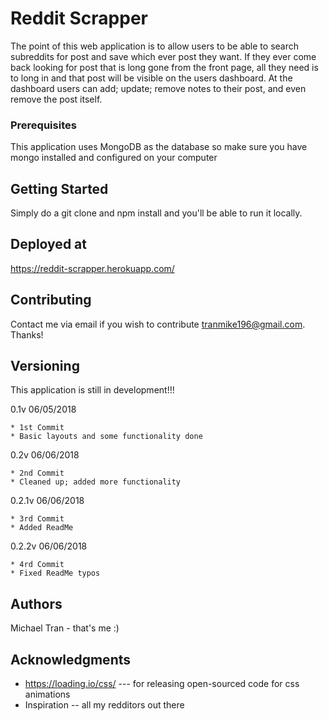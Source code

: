 # Reddit Scrapper

The point of this web application is to allow users to be able to search subreddits for post and save which ever post they want. If they ever come back looking for post that is long gone from the front page, all they need is to long in and that post will be visible on the users dashboard. At the dashboard users can add; update; remove notes to their post, and even remove the post itself. 

### Prerequisites

This application uses MongoDB as the database so make sure you have mongo installed and configured on your computer


## Getting Started

Simply do a git clone and npm install and you'll be able to run it locally.


## Deployed at

https://reddit-scrapper.herokuapp.com/

## Contributing

Contact me via email if you wish to contribute tranmike196@gmail.com. Thanks!

## Versioning
This application is still in development!!!

0.1v 06/05/2018
```
* 1st Commit
* Basic layouts and some functionality done 
```
0.2v 06/06/2018
```
* 2nd Commit
* Cleaned up; added more functionality
```
0.2.1v 06/06/2018
```
* 3rd Commit
* Added ReadMe
```
0.2.2v 06/06/2018
```
* 4rd Commit
* Fixed ReadMe typos
```

## Authors

Michael Tran - that's me :)


## Acknowledgments

* https://loading.io/css/ --- for releasing open-sourced code for css animations
* Inspiration -- all my redditors out there